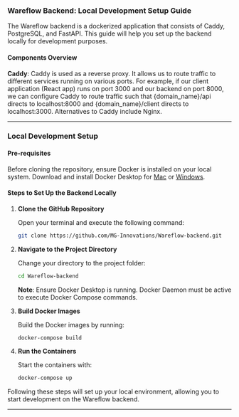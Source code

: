 ### Wareflow Backend: Local Development Setup Guide

The Wareflow backend is a dockerized application that consists of Caddy, PostgreSQL, and FastAPI. This guide will help you set up the backend locally for development purposes.

#### Components Overview

**Caddy**: Caddy is used as a reverse proxy. It allows us to route traffic to different services running on various ports. For example, if our client application (React app) runs on port 3000 and our backend on port 8000, we can configure Caddy to route traffic such that {domain_name}/api directs to localhost:8000 and {domain_name}/client directs to localhost:3000. Alternatives to Caddy include Nginx.

---

### Local Development Setup

#### Pre-requisites

Before cloning the repository, ensure Docker is installed on your local system. Download and install Docker Desktop for [Mac](https://docs.docker.com/desktop/mac/install/) or [Windows](https://docs.docker.com/desktop/windows/install/).

#### Steps to Set Up the Backend Locally

1. **Clone the GitHub Repository**

   Open your terminal and execute the following command:

   ```bash
   git clone https://github.com/MG-Innovations/Wareflow-backend.git
   ```

2. **Navigate to the Project Directory**

   Change your directory to the project folder:

   ```bash
   cd Wareflow-backend
   ```

   **Note**: Ensure Docker Desktop is running. Docker Daemon must be active to execute Docker Compose commands.

3. **Build Docker Images**

   Build the Docker images by running:

   ```bash
   docker-compose build
   ```

4. **Run the Containers**

   Start the containers with:

   ```bash
   docker-compose up
   ```

Following these steps will set up your local environment, allowing you to start development on the Wareflow backend.

---
